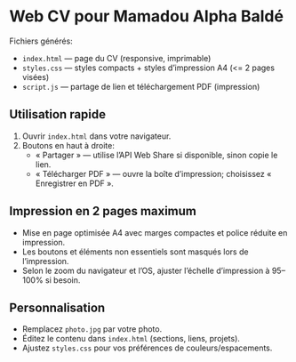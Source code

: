Web CV pour Mamadou Alpha Baldé
================================

Fichiers générés:
- `index.html` — page du CV (responsive, imprimable)
- `styles.css` — styles compacts + styles d’impression A4 (<= 2 pages visées)
- `script.js` — partage de lien et téléchargement PDF (impression)

Utilisation rapide
------------------

1. Ouvrir `index.html` dans votre navigateur.
2. Boutons en haut à droite:
	- « Partager » — utilise l’API Web Share si disponible, sinon copie le lien.
	- « Télécharger PDF » — ouvre la boîte d’impression; choisissez « Enregistrer en PDF ».

Impression en 2 pages maximum
-----------------------------

- Mise en page optimisée A4 avec marges compactes et police réduite en impression.
- Les boutons et éléments non essentiels sont masqués lors de l’impression.
- Selon le zoom du navigateur et l’OS, ajuster l’échelle d’impression à 95–100% si besoin.

Personnalisation
---------------

- Remplacez `photo.jpg` par votre photo.
- Éditez le contenu dans `index.html` (sections, liens, projets).
- Ajustez `styles.css` pour vos préférences de couleurs/espacements.

